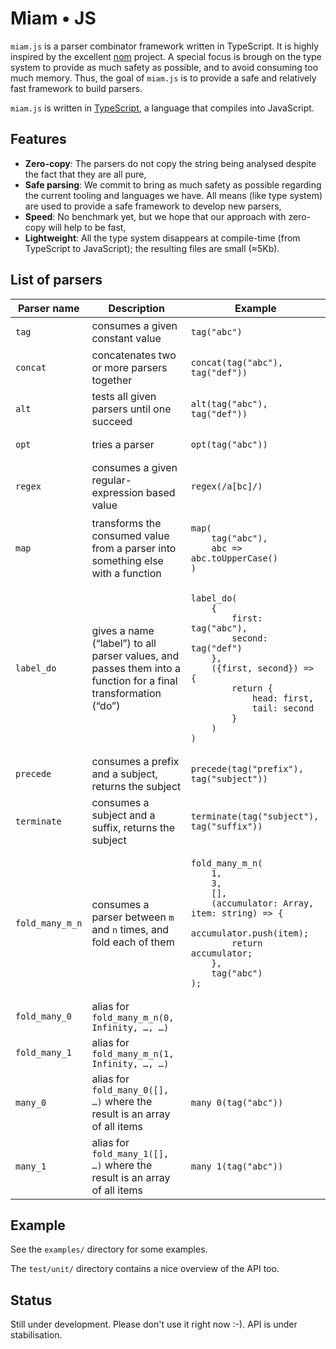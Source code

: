 # Miam • JS

`miam.js` is a parser combinator framework written in TypeScript. It
is highly inspired by the
excellent [nom](https://github.com/Geal/nom/) project. A special focus
is brough on the type system to provide as much safety as possible,
and to avoid consuming too much memory. Thus, the goal of `miam.js` is
to provide a safe and relatively fast framework to build parsers.

`miam.js` is written in [TypeScript](https://www.typescriptlang.org/), a language that compiles into JavaScript.

## Features

  * **Zero-copy**: The parsers do not copy the string being analysed
    despite the fact that they are all pure,
  * **Safe parsing**: We commit to bring as much safety as possible
    regarding the current tooling and languages we have. All means (like
    type system) are used to provide a safe framework to develop new
    parsers,
  * **Speed**: No benchmark yet, but we hope that our approach with
    zero-copy will help to be fast,
  * **Lightweight**: All the type system disappears at compile-time
    (from TypeScript to JavaScript); the resulting files are small
    (≈5Kb).
  
## List of parsers

<table>
  <thead>
    <tr>
      <th>Parser name</th>
      <th>Description</th>
      <th>Example</th>
    </tr>
  </thead>
  <tbody>
   <tr>
     <td><code>tag</code></td>
     <td>consumes a given constant value</td>
     <td>
       <pre><code class="language-js">tag("abc")</code></pre>
     </td>
   </tr>
   <tr>
     <td><code>concat</code></td>
     <td>concatenates two or more parsers together</td>
     <td>
       <pre><code class="language-js">concat(tag("abc"), tag("def"))</code></pre>
     </td>
   </tr>
   <tr>
     <td><code>alt</code></td>
     <td>tests all given parsers until one succeed</td>
     <td>
       <pre><code class="language-js">alt(tag("abc"), tag("def"))</code></pre>
     </td>
   </tr>
   <tr>
     <td><code>opt</code></td>
     <td>tries a parser</td>
     <td>
       <pre><code class="language-js">opt(tag("abc"))</code></pre>
     </td>
   </tr>
   <tr>
     <td><code>regex</code></td>
     <td>consumes a given regular-expression based value</td>
     <td>
       <pre><code class="language-js">regex(/a[bc]/)</code></pre>
     </td>
   </tr>
   <tr>
     <td><code>map</code></td>
     <td>transforms the consumed value from a parser into something else with a function</td>
     <td>
       <pre><code class="language-js">map(
    tag("abc"),
    abc => abc.toUpperCase()
)</code></pre>
     </td>
   </tr>
   <tr>
     <td><code>label_do</code></td>
     <td>gives a name (“label”) to all parser values, and passes them into a function for a final transformation (“do”)</td>
     <td>
       <pre><code class="language-js">label_do(
    {
        first: tag("abc"),
        second: tag("def")
    },
    ({first, second}) => {
        return {
            head: first,
            tail: second
        }
    )
)</code></pre>
     </td>
   </tr>
   <tr>
     <td><code>precede</code></td>
     <td>consumes a prefix and a subject, returns the subject</td>
     <td>
       <pre><code class="language-js">precede(tag("prefix"), tag("subject"))</code></pre>
     </td>
   </tr>
   <tr>
     <td><code>terminate</code></td>
     <td>consumes a subject and a suffix, returns the subject</td>
     <td>
       <pre><code class="language-js">terminate(tag("subject"), tag("suffix"))</code></pre>
     </td>
   </tr>
   <tr>
     <td><code>fold_many_m_n</code></td>
     <td>consumes a parser between <code>m</code> and <code>n</code> times, and fold each of them</td>
     <td>
       <pre><code class="language-js">fold_many_m_n(
    1,
    3,
    [],
    (accumulator: Array<string>, item: string) => {
        accumulator.push(item);
        return accumulator;
    },
    tag("abc")
);</code></pre>
     </td>
   </tr>
   <tr>
     <td><code>fold_many_0</code></td>
     <td>alias for <code>fold_many_m_n(0, Infinity, …, …)</code></td>
     <td></td>
   </tr>
   <tr>
     <td><code>fold_many_1</code></td>
     <td>alias for <code>fold_many_m_n(1, Infinity, …, …)</code></td>
     <td></td>
   </tr>
   <tr>
     <td><code>many_0</code></td>
     <td>alias for <code>fold_many_0([], …)</code> where the result is an array of all items</td>
     <td>
       <pre><code class="language-js">many_0(tag("abc"))</code></pre>
     </td>
   </tr>
   <tr>
     <td><code>many_1</code></td>
     <td>alias for <code>fold_many_1([], …)</code> where the result is an array of all items</td>
     <td>
       <pre><code class="language-js">many_1(tag("abc"))</code></pre>
     </td>
   </tr>
  </tbody>
</table>

## Example

See the `examples/` directory for some examples.

The `test/unit/` directory contains a nice overview of the API too.

## Status

Still under development. Please don't use it right now :-). API is under stabilisation.
